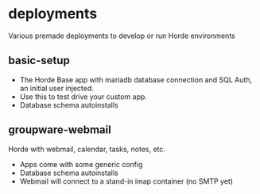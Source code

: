 # deployments
Various premade deployments to develop or run Horde environments

## basic-setup

* The Horde Base app with mariadb database connection and SQL Auth, an initial user injected.
* Use this to test drive your custom app.
* Database schema autoinstalls

## groupware-webmail

Horde with webmail, calendar, tasks, notes, etc.
* Apps come with some generic config
* Database schema autoinstalls
* Webmail will connect to a stand-in imap container (no SMTP yet)
